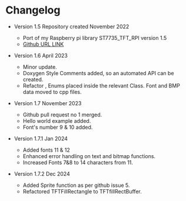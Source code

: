 # Changelog

* Version 1.5 Repository created  November 2022
	* Port of my Raspberry pi library ST7735_TFT_RPI version 1.5
	* [Github URL LINK](https://github.com/gavinlyonsrepo/ST7735_TFT_RPI)
	
* Version 1.6 April 2023
	* Minor update.
	* Doxygen Style Comments added, so an automated API can be created.
	* Refactor , Enums placed inside the  relevant Class. Font and BMP data moved to cpp files.   

* Version 1.7 November 2023
	* Github pull request no 1 merged. 
	* Hello world example added.
	* Font's number 9 & 10 added.

* Version 1.7.1 Jan 2024
	* Added fonts 11 & 12
	* Enhanced error handling on text and bitmap functions.
	* Increased Fonts 7&8 to 14 characters from 11.
	
* Version 1.7.2 Dec 2024
	* Added Sprite function as per github issue 5.
	* Refactored TFTFillRectangle to TFTfillRectBuffer.
